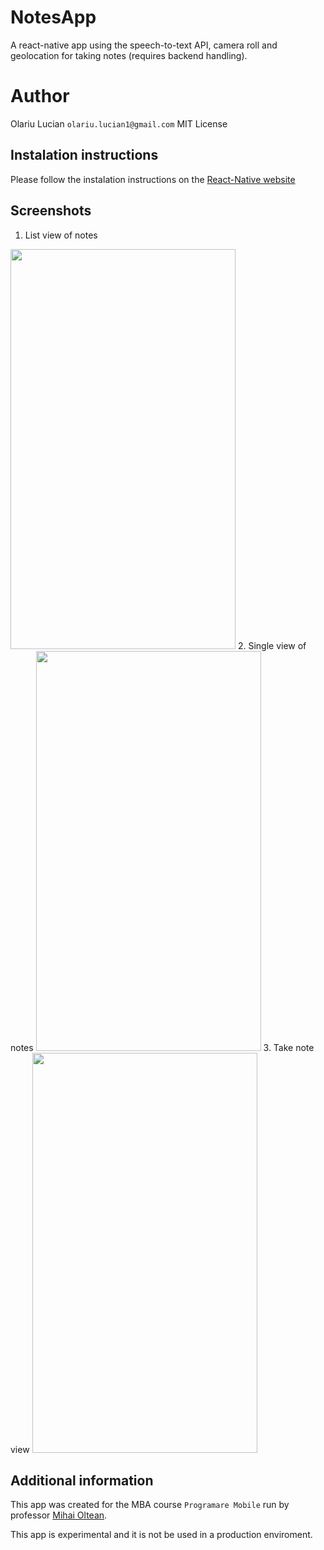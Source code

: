 # NotesApp
A react-native app using the speech-to-text API, camera roll and geolocation for taking notes (requires backend handling).

# Author
Olariu Lucian `olariu.lucian1@gmail.com`
MIT License

## Instalation instructions
Please follow the instalation instructions on the [React-Native website](https://facebook.github.io/react-native/docs/getting-started.html)

## Screenshots
1. List view of notes
<img src="https://github.com/Lucian-Olariu/mobile-programming/blob/master/notesApp/components/images/note_list.png" width="360" height="640">
2. Single view of notes
<img src="https://github.com/Lucian-Olariu/mobile-programming/blob/master/notesApp/components/images/view_note.png" width="360" height="640">
3. Take note view
<img src="https://github.com/Lucian-Olariu/mobile-programming/blob/master/notesApp/components/images/take_note.png" width="360" height="640">

## Additional information
This app was created for the MBA course `Programare Mobile` run by professor [Mihai Oltean](https://github.com/mihaioltean).

This app is experimental and it is not be used in a production enviroment.